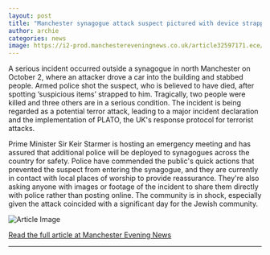 ```yaml
---
layout: post
title: "Manchester synagogue attack suspect pictured with device strapped to his waist"
author: archie
categories: news
image: https://i2-prod.manchestereveningnews.co.uk/article32597171.ece/ALTERNATES/s1200/0_WhatsApp-Image-2025-10-02-at-125923jpeg.jpg
---
```

A serious incident occurred outside a synagogue in north Manchester on October 2, where an attacker drove a car into the building and stabbed people. Armed police shot the suspect, who is believed to have died, after spotting ‘suspicious items’ strapped to him. Tragically, two people were killed and three others are in a serious condition. The incident is being regarded as a potential terror attack, leading to a major incident declaration and the implementation of PLATO, the UK's response protocol for terrorist attacks.

Prime Minister Sir Keir Starmer is hosting an emergency meeting and has assured that additional police will be deployed to synagogues across the country for safety. Police have commended the public's quick actions that prevented the suspect from entering the synagogue, and they are currently in contact with local places of worship to provide reassurance. They're also asking anyone with images or footage of the incident to share them directly with police rather than posting online. The community is in shock, especially given the attack coincided with a significant day for the Jewish community.

![Article Image](https://i2-prod.manchestereveningnews.co.uk/article32597171.ece/ALTERNATES/s1200/0_WhatsApp-Image-2025-10-02-at-125923jpeg.jpg)

[Read the full article at Manchester Evening News](https://www.manchestereveningnews.co.uk/news/greater-manchester-news/manchester-synagogue-attack-suspect-pictured-32597059)

---
